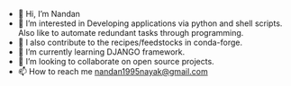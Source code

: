 - 👋 Hi, I’m Nandan
- 👀 I’m interested in Developing applications via python and shell scripts. Also like to automate redundant tasks through programming. 
- 👀 I also contribute to the recipes/feedstocks in conda-forge.
- 🌱 I’m currently learning DJANGO framework.
- 💞️ I’m looking to collaborate on open source projects.
- 📫 How to reach me 
     nandan1995nayak@gmail.com

